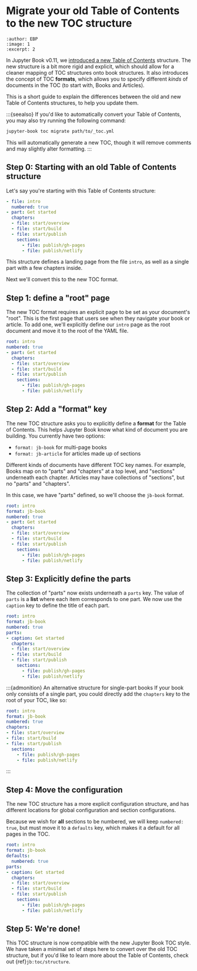 # Migrate your old Table of Contents to the new TOC structure

```{post} 2021-06-17
:author: EBP
:image: 1
:excerpt: 2
```

In Jupyter Book v0.11, we [introduced a new Table of Contents](https://jupyterbook.org/reference/_changelog.html#v0-11-0) structure.
The new structure is a bit more rigid and explicit, which should allow for a cleaner mapping of TOC structures onto book structures.
It also introduces the concept of TOC **formats**, which allows you to specify different _kinds_ of documents in the TOC (to start with, Books and Articles).

This is a short guide to explain the differences between the old and new Table of Contents structures, to help you update them.

:::{seealso}
If you'd like to automatically convert your Table of Contents, you may also try running the following command:

```bash
jupyter-book toc migrate path/to/_toc.yml
```

This will automatically generate a new TOC, though it will remove comments and may slightly alter formatting.
:::

## Step 0: Starting with an old Table of Contents structure

Let's say you're starting with this Table of Contents structure:

```yaml
- file: intro
  numbered: true
- part: Get started
  chapters:
  - file: start/overview
  - file: start/build
  - file: start/publish
    sections:
      - file: publish/gh-pages
      - file: publish/netlify
```

This structure defines a landing page from the file `intro`, as well as a single part with a few chapters inside.

Next we'll convert this to the new TOC format.

## Step 1: define a "root" page

The new TOC format requires an explicit page to be set as your document's "root".
This is the first page that users see when they navigate your book or article.
To add one, we'll explicitly define our `intro` page as the root document and move it to the root of the YAML file.

```yaml
root: intro
numbered: true
- part: Get started
  chapters:
  - file: start/overview
  - file: start/build
  - file: start/publish
    sections:
      - file: publish/gh-pages
      - file: publish/netlify
```

## Step 2: Add a "format" key

The new TOC structure asks you to explicitly define a **format** for the Table of Contents.
This helps Jupyter Book know what kind of document you are building.
You currently have two options:

- `format: jb-book` for multi-page books
- `format: jb-article` for articles made up of sections

Different kinds of documents have different TOC key names.
For example, Books map on to "parts" and "chapters" at a top level, and "sections" underneath each chapter.
Articles may have collections of "sections", but no "parts" and "chapters".

In this case, we have "parts" defined, so we'll choose the `jb-book` format.

```yaml
root: intro
format: jb-book
numbered: true
- part: Get started
  chapters:
  - file: start/overview
  - file: start/build
  - file: start/publish
    sections:
      - file: publish/gh-pages
      - file: publish/netlify
```

## Step 3: Explicitly define the parts

The collection of "parts" now exists underneath a `parts` key.
The value of `parts` is a **list** where each item corresponds to one part.
We now use the `caption` key to define the title of each part.

```yaml
root: intro
format: jb-book
numbered: true
parts:
- caption: Get started
  chapters:
  - file: start/overview
  - file: start/build
  - file: start/publish
    sections:
      - file: publish/gh-pages
      - file: publish/netlify
```

:::{admonition} An alternative structure for single-part books
If your book only consists of a single part, you could directly add the `chapters` key to the root of your TOC, like so:

```yaml
root: intro
format: jb-book
numbered: true
chapters:
- file: start/overview
- file: start/build
- file: start/publish
  sections:
    - file: publish/gh-pages
    - file: publish/netlify
```
:::

## Step 4: Move the configuration

The new TOC structure has a more explicit configuration structure, and has different locations for global configuration and section configurations.

Because we wish for **all** sections to be numbered, we will keep `numbered: true`, but must move it to a `defaults` key, which makes it a default for all pages in the TOC.


```yaml
root: intro
format: jb-book
defaults:
  numbered: true
parts:
- caption: Get started
  chapters:
  - file: start/overview
  - file: start/build
  - file: start/publish
    sections:
      - file: publish/gh-pages
      - file: publish/netlify
```

## Step 5: We're done!

This TOC structure is now compatible with the new Jupyter Book TOC style.
We have taken a minimal set of steps here to convert over the old TOC structure, but if you'd like to learn more about the Table of Contents, check out {ref}`jb:toc/structure`.
